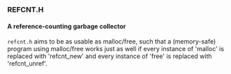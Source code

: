 ### REFCNT.H
#### A reference-counting garbage collector

```refcnt.h``` aims to be as usable as malloc/free, such that a (memory-safe) program using malloc/free works just as well if every instance of 'malloc' is replaced with 'refcnt_new' and every instance of 'free' is replaced with 'refcnt_unref'. 
